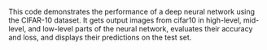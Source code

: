 This code demonstrates the performance of a deep neural network using the CIFAR-10 dataset. It gets output images from cifar10 in high-level, mid-level, and low-level parts of the neural network, evaluates their accuracy and loss, and displays their predictions on the test set.
